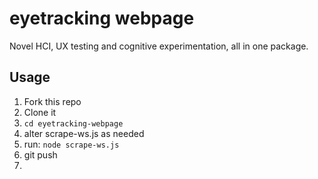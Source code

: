# eyetracking webpage

Novel HCI, UX testing and cognitive experimentation, all in one package.

## Usage

1. Fork this repo
2. Clone it
3. `cd eyetracking-webpage`
4. alter scrape-ws.js as needed
5. run: `node scrape-ws.js`
6. git push
7. 
